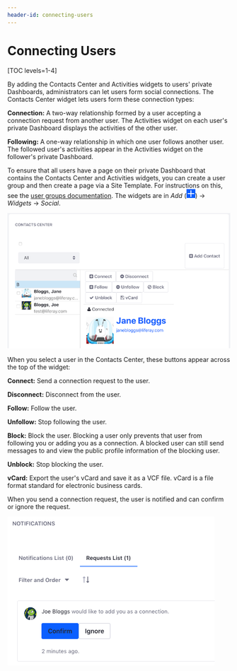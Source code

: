 ```yaml
---
header-id: connecting-users
---
```


# Connecting Users

[TOC levels=1-4]

By adding the Contacts Center and Activities widgets to users' private 
Dashboards, administrators can let users form social connections. The Contacts 
Center widget lets users form these connection types: 

**Connection:** A two-way relationship formed by a user accepting a connection 
request from another user. The Activities widget on each user's private 
Dashboard displays the activities of the other user. 

**Following:** A one-way relationship in which one user follows another user. 
The followed user's activities appear in the Activities widget on the follower's 
private Dashboard. 

To ensure that all users have a page on their private Dashboard that contains 
the Contacts Center and Activities widgets, you can create a user group and then
create a page via a Site Template. For instructions on this, see the 
[user groups documentation](/discover/portal/-/knowledge_base/7-2/user-groups). 
The widgets are in *Add* (![Add](../../../images/icon-add.png)) &rarr; *Widgets*
&rarr; *Social*. 

![Figure 1: The Contacts Center widget lets users make connections.](../../../images/contacts-center.png)

When you select a user in the Contacts Center, these buttons appear across the 
top of the widget: 

**Connect:** Send a connection request to the user. 

**Disconnect:** Disconnect from the user.

**Follow:** Follow the user.

**Unfollow:** Stop following the user.

**Block:** Block the user. Blocking a user only prevents that user from 
following you or adding you as a connection. A blocked user can still send 
messages to and view the public profile information of the blocking user.

**Unblock:** Stop blocking the user.

**vCard:** Export the user's vCard and save it as a VCF file. vCard is a 
file format standard for electronic business cards. 

When you send a connection request, the user is notified and can confirm or
ignore the request. 

![Figure 2: Users get a notification that lets them respond to connection requests.](../../../images/connection-request.png)
